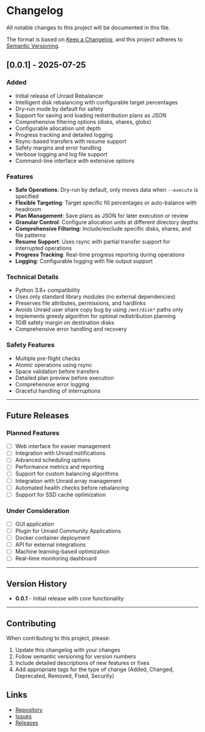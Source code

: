 # Changelog

All notable changes to this project will be documented in this file.

The format is based on [Keep a Changelog](https://keepachangelog.com/en/1.0.0/),
and this project adheres to [Semantic Versioning](https://semver.org/spec/v2.0.0.html).

## [0.0.1] - 2025-07-25

### Added
- Initial release of Unraid Rebalancer
- Intelligent disk rebalancing with configurable target percentages
- Dry-run mode by default for safety
- Support for saving and loading redistribution plans as JSON
- Comprehensive filtering options (disks, shares, globs)
- Configurable allocation unit depth
- Progress tracking and detailed logging
- Rsync-based transfers with resume support
- Safety margins and error handling
- Verbose logging and log file support
- Command-line interface with extensive options

### Features
- **Safe Operations**: Dry-run by default, only moves data when `--execute` is specified
- **Flexible Targeting**: Target specific fill percentages or auto-balance with headroom
- **Plan Management**: Save plans as JSON for later execution or review
- **Granular Control**: Configure allocation units at different directory depths
- **Comprehensive Filtering**: Include/exclude specific disks, shares, and file patterns
- **Resume Support**: Uses rsync with partial transfer support for interrupted operations
- **Progress Tracking**: Real-time progress reporting during operations
- **Logging**: Configurable logging with file output support

### Technical Details
- Python 3.8+ compatibility
- Uses only standard library modules (no external dependencies)
- Preserves file attributes, permissions, and hardlinks
- Avoids Unraid user share copy bug by using `/mnt/disk*` paths only
- Implements greedy algorithm for optimal redistribution planning
- 1GiB safety margin on destination disks
- Comprehensive error handling and recovery

### Safety Features
- Multiple pre-flight checks
- Atomic operations using rsync
- Space validation before transfers
- Detailed plan preview before execution
- Comprehensive error logging
- Graceful handling of interruptions

---

## Future Releases

### Planned Features
- [ ] Web interface for easier management
- [ ] Integration with Unraid notifications
- [ ] Advanced scheduling options
- [ ] Performance metrics and reporting
- [ ] Support for custom balancing algorithms
- [ ] Integration with Unraid array management
- [ ] Automated health checks before rebalancing
- [ ] Support for SSD cache optimization

### Under Consideration
- [ ] GUI application
- [ ] Plugin for Unraid Community Applications
- [ ] Docker container deployment
- [ ] API for external integrations
- [ ] Machine learning-based optimization
- [ ] Real-time monitoring dashboard

---

## Version History

- **0.0.1** - Initial release with core functionality

---

## Contributing

When contributing to this project, please:

1. Update this changelog with your changes
2. Follow semantic versioning for version numbers
3. Include detailed descriptions of new features or fixes
4. Add appropriate tags for the type of change (Added, Changed, Deprecated, Removed, Fixed, Security)

## Links

- [Repository](https://github.com/samestrin/unraid-rebalancer)
- [Issues](https://github.com/samestrin/unraid-rebalancer/issues)
- [Releases](https://github.com/samestrin/unraid-rebalancer/releases)